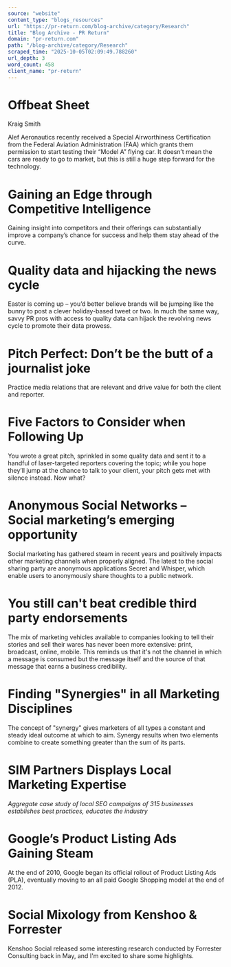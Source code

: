 ```yaml
---
source: "website"
content_type: "blogs_resources"
url: "https://pr-return.com/blog-archive/category/Research"
title: "Blog Archive - PR Return"
domain: "pr-return.com"
path: "/blog-archive/category/Research"
scraped_time: "2025-10-05T02:09:49.788260"
url_depth: 3
word_count: 458
client_name: "pr-return"
---
```


# Offbeat Sheet

Kraig Smith

Alef Aeronautics recently received a Special Airworthiness Certification from the Federal Aviation Administration (FAA) which grants them permission to start testing their “Model A” flying car. It doesn’t mean the cars are ready to go to market, but this is still a huge step forward for the technology.

# Gaining an Edge through Competitive Intelligence

Gaining insight into competitors and their offerings can substantially improve a company’s chance for success and help them stay ahead of the curve.

# Quality data and hijacking the news cycle

Easter is coming up – you’d better believe brands will be jumping like the bunny to post a clever holiday-based tweet or two. In much the same way, savvy PR pros with access to quality data can hijack the revolving news cycle to promote their data prowess.

# Pitch Perfect: Don’t be the butt of a journalist joke

Practice media relations that are relevant and drive value for both the client and reporter.

# Five Factors to Consider when Following Up

You wrote a great pitch, sprinkled in some quality data and sent it to a handful of laser-targeted reporters covering the topic; while you hope they’ll jump at the chance to talk to your client, your pitch gets met with silence instead. Now what?

# Anonymous Social Networks – Social marketing’s emerging opportunity

Social marketing has gathered steam in recent years and positively impacts other marketing channels when properly aligned. The latest to the social sharing party are anonymous applications Secret and Whisper, which enable users to anonymously share thoughts to a public network.

# You still can't beat credible third party endorsements

The mix of marketing vehicles available to companies looking to tell their stories and sell their wares has never been more extensive: print, broadcast, online, mobile. This reminds us that it's not the channel in which a message is consumed but the message itself and the source of that message that earns a business credibility.

# Finding "Synergies" in all Marketing Disciplines

The concept of "synergy" gives marketers of all types a constant and steady ideal outcome at which to aim. Synergy results when two elements combine to create something greater than the sum of its parts.

# SIM Partners Displays Local Marketing Expertise

_Aggregate case study of local SEO campaigns of 315 businesses establishes best practices, educates the industry_

# Google’s Product Listing Ads Gaining Steam

At the end of 2010, Google began its official rollout of Product Listing Ads (PLA), eventually moving to an all paid Google Shopping model at the end of 2012.

# Social Mixology from Kenshoo & Forrester

Kenshoo Social released some interesting research conducted by Forrester Consulting back in May, and I'm excited to share some highlights.
